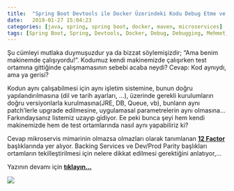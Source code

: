 ```yaml
---
title:  "Spring Boot Devtools ile Docker Üzerindeki Kodu Debug Etme ve Değiştirme"
date:   2019-01-27 15:04:23
categories: [java, spring, spring boot, docker, maven, microservices]
tags: [Spring Boot, Spring, Devtools, Docker, Debug, Debugging, Mehmet, Cem, Yücel, Mehmet Cem Yücel, Yucel, Twelve Factor, Microservices, Mikroservis, nedir, örnek, Nasıl, yapılır, reload ]
---
```


Şu cümleyi mutlaka duymuşuzdur ya da bizzat söylemişizdir; “Ama benim makinemde çalışıyordu!”. Kodumuz kendi makinemizde çalışırken test ortamına gittiğinde çalışmamasının sebebi acaba neydi? Cevap: Kod aynıydı, ama ya gerisi?

Kodun aynı çalışabilmesi için aynı işletim sistemine, bunun doğru yapılandırılmasına (dil ve tarih ayarları, …), üzerinde gerekli kurulumların doğru versiyonlarla kurulmasına(JRE, DB, Queue, vb), bunların aynı patch’lerle upgrade edilmesine, uygulamasal parametrelerin aynı olmasına… Farkındaysanız listemiz uzayıp gidiyor. Ee peki bunca şeyi hem kendi makinemizde hem de test ortamlarında nasıl aynı yapabiliriz ki?

Cevap mikroservis mimarinin olmazsa olmazları olarak tanımlanan <a style="font-weight:bold" href="https://12factor.net/?utm_source=mehmetcemyucel.com&utm_medium=refferal&utm_campaign=blog" target="_blank">12 Factor</a> başlıklarında yer alıyor. Backing Services ve Dev/Prod Parity başlıkları ortamların tekilleştirilmesi için nelere dikkat edilmesi gerektiğini anlatıyor,...

Yazının devamı için 
<a style="font-weight:bold" href="https://medium.com/mehmetcemyucel/a5f1c52ad6b5?utm_source=mehmetcemyucel.com&utm_medium=refferal&utm_campaign=blog" target="_blank">tıklayın...</a>

![](https://cdn-images-1.medium.com/max/800/1*nf9ajj-L2uZ2ztybaLHMWA.jpeg)